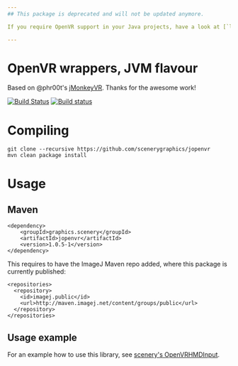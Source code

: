 ```yaml
---
## This package is deprecated and will not be updated anymore.

If you require OpenVR support in your Java projects, have a look at [`lwjgl-openvr`](https://lwjgl.org) ([Example code](https://github.com/LWJGL/lwjgl3/blob/master/modules/core/src/test/java/org/lwjgl/demo/openvr/HelloOpenVR.java)).

---
```



# OpenVR wrappers, JVM flavour

Based on @phr00t's [jMonkeyVR](https://github.com/phr00t/jMonkeyVR/). Thanks for the awesome work!

[![Build Status](https://travis-ci.org/scenerygraphics/jopenvr.svg?branch=master)](https://travis-ci.org/skalarproduktraum/scenery-openvr) [![Build status](https://ci.appveyor.com/api/projects/status/bnvb239yd8x4vqqa/branch/master?svg=true)](https://ci.appveyor.com/project/skalarproduktraum/scenery-openvr/branch/master) 

# Compiling

```
git clone --recursive https://github.com/scenerygraphics/jopenvr
mvn clean package install
```

# Usage

## Maven

```
<dependency>
    <groupId>graphics.scenery</groupId>
    <artifactId>jopenvr</artifactId>
    <version>1.0.5-1</version>
</dependency>
```

This requires to have the ImageJ Maven repo added, where this package is currently published:

```
<repositories>
  <repository>
    <id>imagej.public</id>
    <url>http://maven.imagej.net/content/groups/public</url>
  </repository>
</repositories>
```

## Usage example

For an example how to use this library, see [scenery's OpenVRHMDInput](https://github.com/ClearVolume/scenery/blob/openvr-1.0.5/src/main/kotlin/graphics/scenery/controls/OpenVRHMDInput.kt).